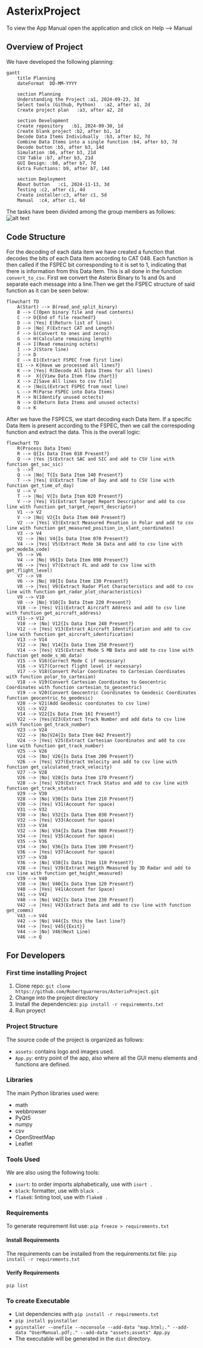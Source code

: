 # AsterixProject
To view the App Manual open the application and click on Help --> Manual

## Overview of Project
We have developed the following planning:
```mermaid
gantt
    title Planning
    dateFormat  DD-MM-YYYY

    section Planning
    Understanding the Project :a1, 2024-09-23, 3d
    Select tools (Github, Python)   :a2, after a1, 2d
    Create project plan   :a3, after a2, 2d

    section Development
    Create repository   :b1, 2024-09-30, 1d
    Create blank project :b2, after b1, 1d
    Decode Data Items Individually  :b3, after b2, 7d
    Combine Data Items into a single function :b4, after b3, 7d
    Decode button :b5, after b3, 14d
    Simulation :b6, after b3, 21d
    CSV Table :b7, after b3, 21d
    GUI Design: :b8, after b7, 7d
    Extra Functions: b9, after b7, 14d

    section Deployment
    About button   :c1, 2024-11-13, 3d
    Testing :c2, after c1, 4d
    Create installer:c3, after c1, 5d
    Manual  :c4, after c1, 6d
```
The tasks have been divided among the group members as follows:
![alt text](<Screenshot 2024-11-19 163259.png>)


## Code Structure
For the decoding of each data item we have created a function that decodes the bits of each Data Item according to CAT 048. Each function is then called if the FSPEC bit corresponding to it is set to 1, indicating that there is information from this Data Item. This is all done in the function `convert_to_csv`. First we convert the Asterix Binary to 1s and 0s and separate each message into a line.Then we get the FSPEC structure of said function as it can be seen below:
```mermaid
flowchart TD
    A(Start) --> B(read_and_split_binary)
    B --> C(Open binary file and read contents)
    C --> D{End of file reached?}
    D --> |Yes| E(Return list of lines)
    D --> |No| F(Extract CAT and Length)
    F --> G(Convert to ones and zeros)
    G --> H(Calculate remaining length)
    H --> I(Read remaining octets)
    I --> J(Store line)
    J --> D
    E --> E1(Extract FSPEC from first line)
    E1 --> K{Have we processed all lines?}
    K --> |Yes| R(Decode All Data Items for all lines)
    R -->  X{{View Data Item flow chart}}
    X --> Z[Save All lines to csv file]
    K --> |No|L(Extract FSPEC from next line)
    L --> M(Parse FSPEC into Data Items)
    M --> N(Identify unused octects)
    N --> O(Return Data Items and unused octects)
    O --> K
```

After we have the FSPECS, we start decoding each Data Item. If a specific Data Item is present according to the FSPEC, then we call the correspoding function and extract the data. This is the overall logic:

```mermaid
flowchart TD
    R(Process Data Item)
    R --> Q{Is Data Item 010 Present?}
    Q --> |Yes |S(Extract SAC and SIC and add to CSV line with function get_sac_sic)
    S -->T
    Q --> |No| T{Is Data Item 140 Present?}
    T --> |Yes| U(Extract Time of Day and add to CSV line with function get_time_of_day)
    U --> V
    T --> |No| V{Is Data Item 020 Present?}
    V --> |Yes| V1(Extract Target Report Descriptor and add to csv line with function get_target_report_descriptor)
    V1 --> V2
    V --> |No| V2{Is Data Item 040 Present?}
    V2 --> |Yes| V3(Extract Measured Posotion in Polar and add to csv line with function get_measured_position_in_slant_coordinates)
    V3 --> V4
    V2 --> |No| V4{Is Data Item 070 Present?}
    V4 --> |Yes| V5(Extract Mode 3A Data and add to csv line with get_mode3a_code)
    V5 --> V6
    V4 --> |No| V6{Is Data Item 090 Present?}
    V6 --> |Yes| V7(Extract FL and add to csv line with get_flight_level)
    V7 --> V8
    V6 --> |No| V8{Is Data Item 130 Present?}
    V8 --> |Yes| V9(Extract Radar Plot Characteristics and add to csv line with function get_radar_plot_characteristics)
    V9 --> V10
    V8 --> |No| V10{Is Data Item 220 Present?}
    V10 --> |Yes| V11(Extract Aircraft Address and add to csv line with function get_aircraft_address)
    V11--> V12
    V10 --> |No| V12{Is Data Item 240 Present?}
    V12 --> |Yes| V13(Extract Aircraft Identification and add to csv line with function get_aircraft_identification)
    V13 --> V14
    V12 --> |No| V14{Is Data Item 250 Present?}
    V14 --> |Yes| V15(Extract Mode S MB Data and add to csv line with function get_mode_s_mb_data)
    V15 --> V16(Correct Mode C if necessary)
    V16 --> V17(Correct flight level if necessary)
    V17 --> V18(Convert Polar Coordinates to Cartesian Coordinates with function polar_to_cartesian)
    V18 --> V19(Convert Cartesian Coordinates to Geocentric Coordinates with function cartesian_to_geocentric)
    V19 --> V20(Convert Geocentric Coordinates to Geodesic Coordinates function geocentric_to_geodesic)
    V20 --> V21(Add Geodesic coordinates to csv line)
    V21 --> V22
    V14 --> V22{Is Data Item 161 Present?}
    V22 --> |Yes|V23(Extract Track Number and add data to csv line with function get_track_number)
    V23 --> V24
    V22 --> |No|V24{Is Data Item 042 Present?}
    V24 --> |Yes| V25(Extract Cartesian Coordinates and add to csv line with function get_track_number)
    V25 --> V26
    V24 --> |No| V26{Is Data Item 200 Present?}
    V26 --> |Yes| V27(Extract Velocity and add to csv line with function get_calculated_track_velocity)
    V27 --> V28
    V26 --> |No| V28{Is Data Item 170 Present?}
    V28 --> |Yes| V29(Extract Track Status and add to csv line with function get_track_status)
    V29 --> V30
    V28 --> |No| V30{Is Data Item 210 Present?}
    V30 --> |Yes| V31(Account for space)
    V31 --> V32
    V30 --> |No| V32{Is Data Item 030 Present?}
    V32 --> |Yes| V33(Account for space)
    V33 --> V34
    V32 --> |No| V34{Is Data Item 080 Present?}
    V34 --> |Yes| V35(Account for space)
    V35 --> V36
    V34 --> |No| V36{Is Data Item 100 Present?}
    V36 --> |Yes| V37(Account for space)
    V37 --> V38 
    V36 --> |No| V38{Is Data Item 110 Present?}
    V38 --> |Yes| V39(Extract Heigth Measured by 3D Radar and add to csv line with function get_height_measured)
    V39 --> V40
    V38 --> |No| V40{Is Data Item 120 Present?}
    V40 --> |Yes| V41(Account for Space)
    V41 --> V42
    V40 --> |No| V42{Is Data Item 230 Present?}
    V42 --> |Yes| V43(Extract Data and add to csv line with function get_comms)
    V43 --> V44
    V42 --> |No| V44{Is this the last line?}
    V44 --> |Yes| V45{{Exit}}
    V44 --> |No| V46(Next Line)
    V46 --> Q
```

## For Developers
### First time installing Project
1. Clone repo: `git clone https://github.com/Robertguarneros/AsterixProject.git`
2. Change into the project directory 
3. Install the dependencies: `pip install -r requirements.txt`
4. Run proyect

### Project Structure

The source code of the project is organized as follows:

- `assets`: contains logo and images used.
- `App.py`: entry point of the app, also where all the GUI menu elements and functions are defined.
 
### Libraries
The main Python libraries used were:
- math
- webbrowser
- PyQt5
- numpy
- csv
- OpenStreetMap
- Leaflet

### Tools Used

We are also using the following tools:
- `isort`: to order imports alphabetically, use with `isort .`
- `black`: formatter, use with `black .`
- `flake8`: linting tool, use with `flake8 .`


### Requirements
To generate requirement list use:
`pip freeze > requirements.txt`

#### Install Requirements

The requirements can be installed from the requirements.txt file:
`pip install -r requirements.txt`

#### Verify Requirements
`pip list`


### To create Executable
- List dependencies with `pip install -r requirements.txt`
- `pip install pyinstaller`
- `pyinstaller --onefile --noconsole --add-data "map.html;." --add-data "UserManual.pdf;." --add-data "assets;assets" App.py`
- The executable will be generated in the `dist` directory.
